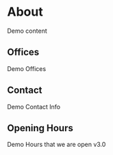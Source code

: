 # About

Demo content

## Offices

Demo Offices

## Contact

Demo Contact Info

## Opening Hours

Demo Hours that we are open v3.0

